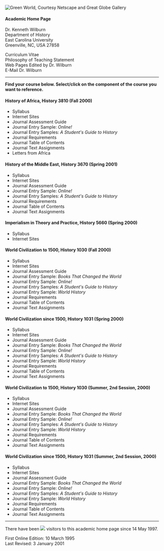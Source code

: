 ![Green World, Courtesy Netscape and Great Globe Gallery](glbmap1.jpg)

#### Academic Home Page  
Dr. Kenneth Wilburn  
Department of History  
East Carolina University  
Greenville, NC, USA 27858

Curriculum Vitae  
Philosophy of Teaching Statement  
Web Pages Edited by Dr. Wilburn  
E-Mail Dr. Wilburn

* * *

**Find your course below. Select/click on the component of the course you want
to reference.**

  

#### History of Africa, History 3810 (Fall 2000)

  * Syllabus
  * Internet Sites
  * Journal Assessment Guide
  * Journal Entry Sample: _Online!_
  * Journal Entry Samples: _A Student's Guide to History_
  * Journal Requirements
  * Journal Table of Contents
  * Journal Text Assignments
  * Letters from Africa 
  

#### History of the Middle East, History 3670 (Spring 2001)

  * Syllabus
  * Internet Sites
  * Journal Assessment Guide
  * Journal Entry Sample: _Online!_
  * Journal Entry Samples: _A Student's Guide to History_
  * Journal Requirements
  * Journal Table of Contents
  * Journal Text Assignments 
  

#### Imperialism in Theory and Practice, History 5660 (Spring 2000)

  * Syllabus
  * Internet Sites 
  

#### World Civilization to 1500, History 1030 (Fall 2000)

  * Syllabus
  * Internet Sites
  * Journal Assessment Guide
  * Journal Entry Sample: _Books That Changed the World_
  * Journal Entry Sample: _Online!_
  * Journal Entry Samples: _A Student's Guide to History_
  * Journal Entry Sample: _World History_
  * Journal Requirements
  * Journal Table of Contents
  * Journal Text Assignments 
  

#### World Civilization since 1500, History 1031 (Spring 2000)

  * Syllabus
  * Internet Sites
  * Journal Assessment Guide
  * Journal Entry Sample: _Books That Changed the World_
  * Journal Entry Sample: _Online!_
  * Journal Entry Samples: _A Student's Guide to History_
  * Journal Entry Sample: _World History_
  * Journal Requirements
  * Journal Table of Contents
  * Journal Text Assignments 
  

#### World Civilization to 1500, History 1030 (Summer, 2nd Session, 2000)

  * Syllabus
  * Internet Sites
  * Journal Assessment Guide
  * Journal Entry Sample: _Books That Changed the World_
  * Journal Entry Sample: _Online!_
  * Journal Entry Samples: _A Student's Guide to History_
  * Journal Entry Sample: _World History_
  * Journal Requirements
  * Journal Table of Contents
  * Journal Text Assignments 
  

#### World Civilization since 1500, History 1031 (Summer, 2nd Session, 2000)

  * Syllabus
  * Internet Sites
  * Journal Assessment Guide
  * Journal Entry Sample: _Books That Changed the World_
  * Journal Entry Sample: _Online!_
  * Journal Entry Samples: _A Student's Guide to History_
  * Journal Entry Sample: _World History_
  * Journal Requirements
  * Journal Table of Contents
  * Journal Text Assignments 
  

* * *

There have been
![](http://acs.cis.ecu.edu/cgi/Count.cgi?df=AcademicHomePage.dat) visitors to
this academic home page since 14 May 1997.

First Online Edition: 10 March 1995  
Last Revised: 3 January 2001

